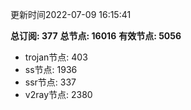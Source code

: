 更新时间2022-07-09 16:15:41

**总订阅: 377**
**总节点: 16016**
**有效节点: 5056**
- trojan节点: 403
- ss节点: 1936
- ssr节点: 337
- v2ray节点: 2380
